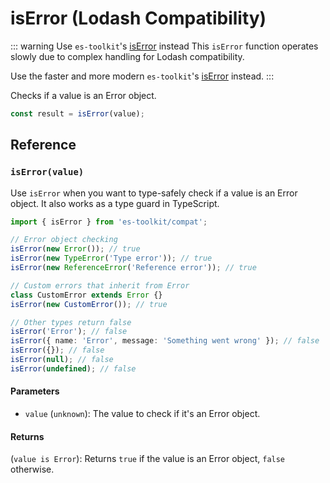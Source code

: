 # isError (Lodash Compatibility)

::: warning Use `es-toolkit`'s [isError](../../predicate/isError.md) instead
This `isError` function operates slowly due to complex handling for Lodash compatibility.

Use the faster and more modern `es-toolkit`'s [isError](../../predicate/isError.md) instead.
:::

Checks if a value is an Error object.

```typescript
const result = isError(value);
```

## Reference

### `isError(value)`

Use `isError` when you want to type-safely check if a value is an Error object. It also works as a type guard in TypeScript.

```typescript
import { isError } from 'es-toolkit/compat';

// Error object checking
isError(new Error()); // true
isError(new TypeError('Type error')); // true
isError(new ReferenceError('Reference error')); // true

// Custom errors that inherit from Error
class CustomError extends Error {}
isError(new CustomError()); // true

// Other types return false
isError('Error'); // false
isError({ name: 'Error', message: 'Something went wrong' }); // false
isError({}); // false
isError(null); // false
isError(undefined); // false
```

#### Parameters

- `value` (`unknown`): The value to check if it's an Error object.

#### Returns

(`value is Error`): Returns `true` if the value is an Error object, `false` otherwise.
